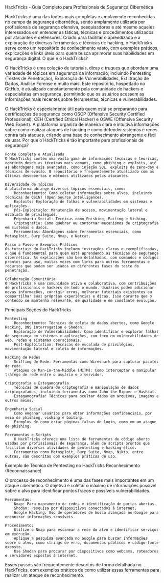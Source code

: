 HackTricks - Guia Completo para Profissionais de Segurança Cibernética

HackTricks é uma das fontes mais completas e amplamente reconhecidas no campo da segurança cibernética, sendo amplamente utilizada por profissionais de segurança ofensiva, pesquisadores e até mesmo aqueles interessados em entender as táticas, técnicas e procedimentos utilizados por atacantes e defensores. Criado para facilitar o aprendizado e a exploração de diversas ferramentas e técnicas de hacking, o HackTricks serve como um repositório de conhecimento vasto, com exemplos práticos, explicações e links úteis para quem busca aprimorar suas habilidades em segurança digital.
O que é o HackTricks?

O HackTricks é uma coleção de tutoriais, dicas e truques que abordam uma variedade de tópicos em segurança da informação, incluindo Pentesting (Testes de Penetração), Exploração de Vulnerabilidades, Exfiltração de Dados, Análise Forense e muito mais. Este repositório, hospedado no GitHub, é atualizado constantemente pela comunidade de hackers e especialistas em segurança, permitindo que os usuários acessem as informações mais recentes sobre ferramentas, técnicas e vulnerabilidades.

O HackTricks é especialmente útil para quem está se preparando para certificações de segurança como OSCP (Offensive Security Certified Professional), CEH (Certified Ethical Hacker) e OSWE (Offensive Security Web Expert). A plataforma organiza de maneira clara e intuitiva informações sobre como realizar ataques de hacking e como defender sistemas e redes contra tais ataques, criando uma base de conhecimento abrangente e fácil de usar.
Por que o HackTricks é tão importante para profissionais de segurança?

    Fonte Completa e Atualizada
    O HackTricks contém uma vasta gama de informações técnicas e teóricas, cobrindo desde as técnicas mais comuns, como phishing e exploits, até as abordagens mais avançadas, como injeção SQL, exploits de zero-day e técnicas de evasão. O repositório é frequentemente atualizado com as últimas descobertas e métodos utilizados pelos atacantes.

    Diversidade de Tópicos
    A plataforma abrange diversos tópicos essenciais, como:
        Reconhecimento: Como coletar informações sobre alvos, incluindo técnicas de OSINT (Open Source Intelligence).
        Exploits: Exploração de falhas e vulnerabilidades em sistemas e aplicações.
        Pós-Exploitação: Manutenção de acesso, movimentação lateral e escalada de privilégios.
        Engenharia Social: Técnicas como Phishing, Baiting e Vishing.
        Criptografia: Como quebrar ou contornar mecanismos de criptografia em sistemas e dados.
        Ferramentas: Abordagens sobre ferramentas essenciais, como Metasploit, Burp Suite, Nmap, e Netcat.

    Passo a Passo e Exemplos Práticos
    Os tutoriais do HackTricks incluem instruções claras e exemplificadas, o que é fundamental para quem está aprendendo as técnicas de segurança cibernética. As explicações são bem detalhadas, com comandos e códigos prontos para uso, muitas vezes com links para outras ferramentas e recursos que podem ser usados em diferentes fases do teste de penetração.

    Colaboração Comunitária
    O HackTricks é uma comunidade ativa e colaborativa, com contribuições de profissionais e hackers de todo o mundo. Usuários podem adicionar novas informações, corrigir erros, melhorar tutoriais existentes ou compartilhar suas próprias experiências e dicas. Isso garante que o conteúdo se mantenha relevante, de qualidade e em constante evolução.

Principais Seções do HackTricks

    Pentesting
        Reconhecimento: Técnicas de coleta de dados abertos, como Google Hacking, DNS Interrogation e Shodan.
        Exploração de Vulnerabilidades: Como identificar e explorar falhas de segurança em sistemas e aplicações, com foco em vulnerabilidades de web, redes e sistemas operacionais.
        Post-Exploitation: Técnicas de escalada de privilégios, movimentação lateral e coleta de informações.

    Hacking de Redes
        Sniffing de Rede: Ferramentas como Wireshark para capturar pacotes de rede.
        Ataques de Man-in-the-Middle (MITM): Como interceptar e manipular tráfego de rede entre o usuário e o servidor.

    Criptografia e Esteganografia
        Técnicas de quebra de criptografia e manipulação de dados criptografados, incluindo ferramentas como John the Ripper e Hashcat.
        Esteganografia: Técnicas para ocultar dados em arquivos, imagens e outros meios.

    Engenharia Social
        Como enganar usuários para obter informações confidenciais, por meio de phishing, vishing e baiting.
        Exemplos de como criar páginas falsas de login, como em um ataque de phishing.

    Ferramentas e Scripts
        O HackTricks oferece uma lista de ferramentas de código aberto usadas por profissionais de segurança, além de scripts prontos que facilitam diversas atividades de pentesting e hacking ético.
        Ferramentas como Metasploit, Burp Suite, Nmap, Nikto, entre outras, são descritas com exemplos práticos de uso.

Exemplo de Técnica de Pentesting no HackTricks
Reconhecimento (Reconnaissance)

O processo de reconhecimento é uma das fases mais importantes em um ataque cibernético. O objetivo é coletar o máximo de informações possível sobre o alvo para identificar pontos fracos e possíveis vulnerabilidades.

    Ferramentas:
        Nmap: Para mapeamento de redes e identificação de portas abertas.
        Shodan: Pesquisa por dispositivos conectados à internet.
        Google Hacking: Uso de operadores de busca avançada no Google para encontrar informações sensíveis.

    Procedimento:
        Utilize o Nmap para escanear a rede do alvo e identificar serviços em execução.
        Aplique a pesquisa avançada no Google para buscar informações sobre o alvo, como strings de erro, documentos públicos e código-fonte exposto.
        Use Shodan para procurar por dispositivos como webcams, roteadores e servidores expostos à internet.

Esses passos são frequentemente descritos de forma detalhada no HackTricks, com exemplos práticos de como utilizar essas ferramentas para realizar um ataque de reconhecimento.